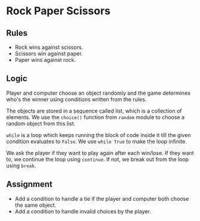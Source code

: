 # Rock Paper Scissors

## Rules

- Rock wins against scissors.
- Scissors win against paper.
- Paper wins against rock.

## Logic

Player and computer choose an object randomly and the game determines who's the winner using conditions written from the rules.

The objects are stored in a sequence called list, which is a collection of elements. We use the `choice()` function from `random` module to choose a random object from this list.

`while` is a loop which keeps running the block of code inside it till the given condition evaluates to `False`. We use `while True` to make the loop infinite.

We ask the player if they want to play again after each win/lose. If they want to, we continue the loop using `continue`. If not, we break out from the loop using `break`.

## Assignment

- Add a condition to handle a tie if the player and computer both choose the same object.
- Add a condition to handle invalid choices by the player.

